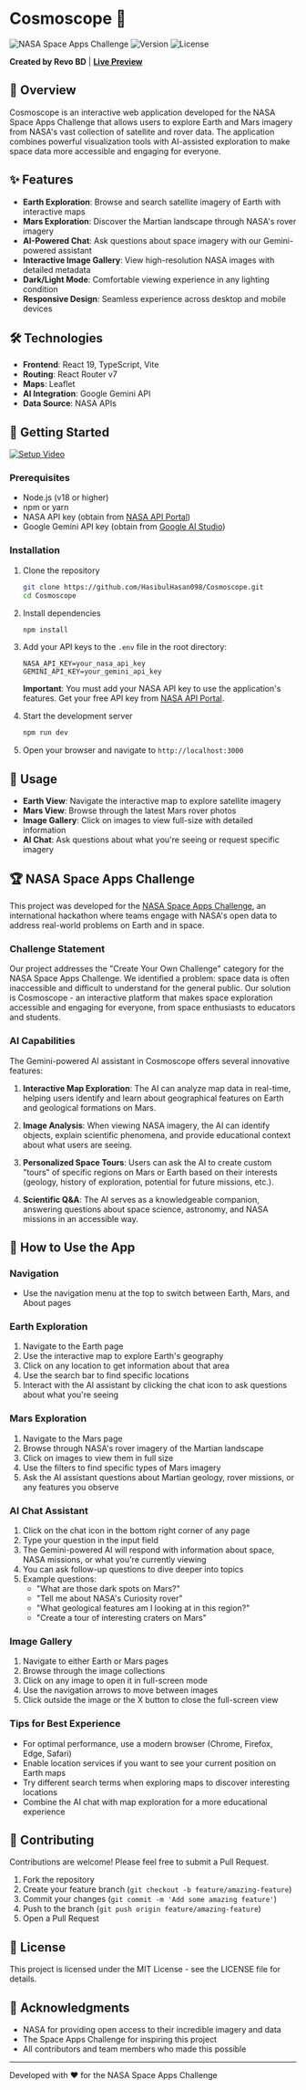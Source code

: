 # Cosmoscope 🚀

![NASA Space Apps Challenge](https://img.shields.io/badge/NASA-Space%20Apps%20Challenge-blue)
![Version](https://img.shields.io/badge/version-1.0.0-green)
![License](https://img.shields.io/badge/license-MIT-orange)

**Created by Revo BD** | **[Live Preview](https://cosmoscope-lake.vercel.app)**

## 🌌 Overview

Cosmoscope is an interactive web application developed for the NASA Space Apps Challenge that allows users to explore Earth and Mars imagery from NASA's vast collection of satellite and rover data. The application combines powerful visualization tools with AI-assisted exploration to make space data more accessible and engaging for everyone.

## ✨ Features

- **Earth Exploration**: Browse and search satellite imagery of Earth with interactive maps
- **Mars Exploration**: Discover the Martian landscape through NASA's rover imagery
- **AI-Powered Chat**: Ask questions about space imagery with our Gemini-powered assistant
- **Interactive Image Gallery**: View high-resolution NASA images with detailed metadata
- **Dark/Light Mode**: Comfortable viewing experience in any lighting condition
- **Responsive Design**: Seamless experience across desktop and mobile devices

## 🛠️ Technologies

- **Frontend**: React 19, TypeScript, Vite
- **Routing**: React Router v7
- **Maps**: Leaflet
- **AI Integration**: Google Gemini API
- **Data Source**: NASA APIs

## 🚀 Getting Started

[![Setup Video](https://img.shields.io/badge/Watch-Setup%20Video-red?style=for-the-badge&logo=video)](https://github.com/HasibulHasan098/presentation/raw/refs/heads/main/presentation.mp4)

### Prerequisites

- Node.js (v18 or higher)
- npm or yarn
- NASA API key (obtain from [NASA API Portal](https://api.nasa.gov/))
- Google Gemini API key (obtain from [Google AI Studio](https://makersuite.google.com/app/apikey))

### Installation

1. Clone the repository
   ```bash
   git clone https://github.com/HasibulHasan098/Cosmoscope.git
   cd Cosmoscope
   ```

2. Install dependencies
   ```bash
   npm install
   ```

3. Add your API keys to the `.env` file in the root directory:
   ```
   NASA_API_KEY=your_nasa_api_key
   GEMINI_API_KEY=your_gemini_api_key
   ```
   
   **Important**: You must add your NASA API key to use the application's features. Get your free API key from [NASA API Portal](https://api.nasa.gov/).

4. Start the development server
   ```bash
   npm run dev
   ```

5. Open your browser and navigate to `http://localhost:3000`

## 📱 Usage

- **Earth View**: Navigate the interactive map to explore satellite imagery
- **Mars View**: Browse through the latest Mars rover photos
- **Image Gallery**: Click on images to view full-size with detailed information
- **AI Chat**: Ask questions about what you're seeing or request specific imagery

## 🏆 NASA Space Apps Challenge

This project was developed for the [NASA Space Apps Challenge](https://www.spaceappschallenge.org/), an international hackathon where teams engage with NASA's open data to address real-world problems on Earth and in space.

### Challenge Statement

Our project addresses the "Create Your Own Challenge" category for the NASA Space Apps Challenge. We identified a problem: space data is often inaccessible and difficult to understand for the general public. Our solution is Cosmoscope - an interactive platform that makes space exploration accessible and engaging for everyone, from space enthusiasts to educators and students.

### AI Capabilities

The Gemini-powered AI assistant in Cosmoscope offers several innovative features:

1. **Interactive Map Exploration**: The AI can analyze map data in real-time, helping users identify and learn about geographical features on Earth and geological formations on Mars.

2. **Image Analysis**: When viewing NASA imagery, the AI can identify objects, explain scientific phenomena, and provide educational context about what users are seeing.

3. **Personalized Space Tours**: Users can ask the AI to create custom "tours" of specific regions on Mars or Earth based on their interests (geology, history of exploration, potential for future missions, etc.).

4. **Scientific Q&A**: The AI serves as a knowledgeable companion, answering questions about space science, astronomy, and NASA missions in an accessible way.

## 📱 How to Use the App

### Navigation
- Use the navigation menu at the top to switch between Earth, Mars, and About pages

### Earth Exploration
1. Navigate to the Earth page
2. Use the interactive map to explore Earth's geography
3. Click on any location to get information about that area
4. Use the search bar to find specific locations
5. Interact with the AI assistant by clicking the chat icon to ask questions about what you're seeing

### Mars Exploration
1. Navigate to the Mars page
2. Browse through NASA's rover imagery of the Martian landscape
3. Click on images to view them in full size
4. Use the filters to find specific types of Mars imagery
5. Ask the AI assistant questions about Martian geology, rover missions, or any features you observe

### AI Chat Assistant
1. Click on the chat icon in the bottom right corner of any page
2. Type your question in the input field
3. The Gemini-powered AI will respond with information about space, NASA missions, or what you're currently viewing
4. You can ask follow-up questions to dive deeper into topics
5. Example questions:
   - "What are those dark spots on Mars?"
   - "Tell me about NASA's Curiosity rover"
   - "What geological features am I looking at in this region?"
   - "Create a tour of interesting craters on Mars"

### Image Gallery
1. Navigate to either Earth or Mars pages
2. Browse through the image collections
3. Click on any image to open it in full-screen mode
4. Use the navigation arrows to move between images
5. Click outside the image or the X button to close the full-screen view

### Tips for Best Experience
- For optimal performance, use a modern browser (Chrome, Firefox, Edge, Safari)
- Enable location services if you want to see your current position on Earth maps
- Try different search terms when exploring maps to discover interesting locations
- Combine the AI chat with map exploration for a more educational experience

## 🤝 Contributing

Contributions are welcome! Please feel free to submit a Pull Request.

1. Fork the repository
2. Create your feature branch (`git checkout -b feature/amazing-feature`)
3. Commit your changes (`git commit -m 'Add some amazing feature'`)
4. Push to the branch (`git push origin feature/amazing-feature`)
5. Open a Pull Request

## 📄 License

This project is licensed under the MIT License - see the LICENSE file for details.

## 🙏 Acknowledgments

- NASA for providing open access to their incredible imagery and data
- The Space Apps Challenge for inspiring this project
- All contributors and team members who made this possible

---

Developed with ❤️ for the NASA Space Apps Challenge

